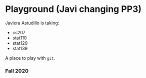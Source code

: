 # Playground (Javi changing PP3)
Javiera Astudillo is taking:
* cs207
* stat110
* stat120
* stat139

A place to play with `git`.

### Fall 2020

